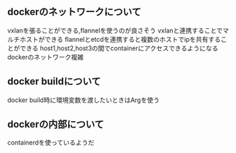 ## dockerのネットワークについて
vxlanを張ることができる,flannelを使うのが良さそう
vxlanと連携することでマルチホストができる
flannelとetcdを連携すると複数のホストでipを共有することができる host1,host2,host3の間でcontainerにアクセスできるようになる
dockerのネットワーク複雑

## docker buildについて
docker build時に環境変数を渡したいときはArgを使う

## dockerの内部について
containerdを使っているようだ
